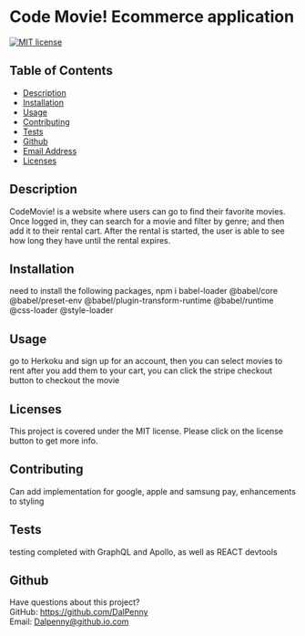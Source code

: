 # Code Movie! Ecommerce application

  [![MIT license](https://img.shields.io/badge/License-MIT-blue.svg)](https://lbesson.mit-license.org/)

  ## Table of Contents
  * [Description](#description)
  * [Installation](#installation)
  * [Usage](#usage)
  * [Contributing](#contributing)
  * [Tests](#tests)
  * [Github](#github)
  * [Email Address](#email)
  * [Licenses](#licenses)

  
  ## Description
  CodeMovie! is a website where users can go to find their favorite movies. Once logged in, they can search for a movie and filter by genre; and then add it to their rental cart. After the rental is started, the user is able to see how long they have until the rental expires.

  ## Installation
  need to install the following packages, npm i babel-loader @babel/core @babel/preset-env  @babel/plugin-transform-runtime @babel/runtime @css-loader @style-loader

  ## Usage
  go to Herkoku and sign up for an account, then you can select movies to rent after you add them to your cart, you can click the stripe checkout button to checkout the movie 
  
  ## Licenses
  This project is covered under the MIT license. Please click on the license button to get more info.
  
  ## Contributing
  Can add implementation for google, apple and samsung pay, enhancements to styling
  
  ## Tests
  testing completed with GraphQL and Apollo, as well as REACT devtools
  
  ## Github
  Have questions about this project?  
  GitHub: https://github.com/DalPenny  
  Email: Dalpenny@github.io.com

